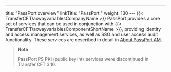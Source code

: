 ---
title: "PassPort overview"
linkTitle: "PassPort "
weight: 130
--- {{< TransferCFT/axwayvariablesCompanyName  >}} PassPort provides a core set of services that can be used in conjunction with {{< TransferCFT/axwayvariablesComponentShortName  >}}, providing identity and access management services, as well as SSO and user access audit functionality. These services are described in detail in [About PassPort AM](../../internal_a_m_start_here/about_passport_am).

> **Note**
>
> PassPort PS PKI (public key int) services were discontinued in Transfer CFT 3.10.
